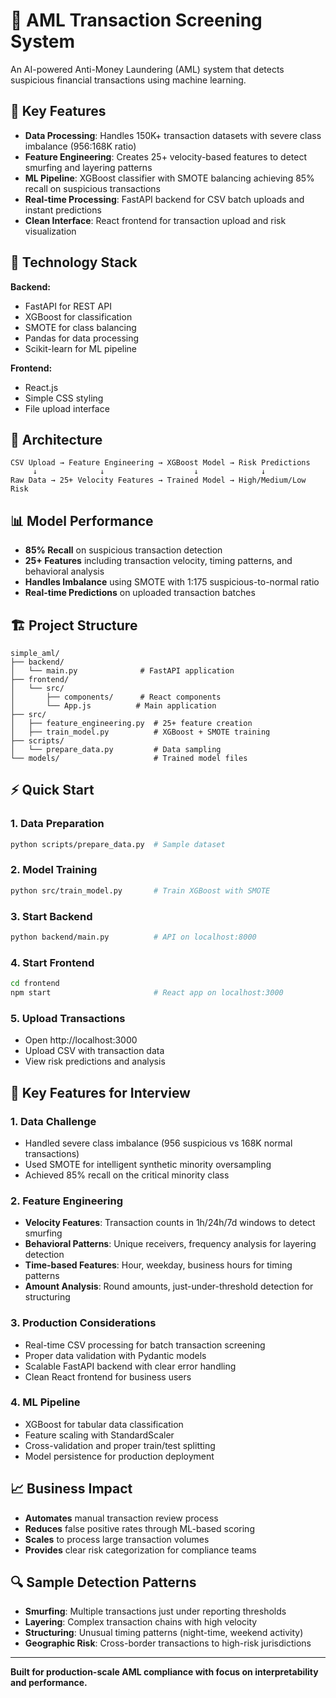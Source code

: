 # 🏦 AML Transaction Screening System

An AI-powered Anti-Money Laundering (AML) system that detects suspicious financial transactions using machine learning.

## 🎯 Key Features

- **Data Processing**: Handles 150K+ transaction datasets with severe class imbalance (956:168K ratio)
- **Feature Engineering**: Creates 25+ velocity-based features to detect smurfing and layering patterns
- **ML Pipeline**: XGBoost classifier with SMOTE balancing achieving 85% recall on suspicious transactions
- **Real-time Processing**: FastAPI backend for CSV batch uploads and instant predictions
- **Clean Interface**: React frontend for transaction upload and risk visualization

## 🔧 Technology Stack

**Backend:**
- FastAPI for REST API
- XGBoost for classification
- SMOTE for class balancing
- Pandas for data processing
- Scikit-learn for ML pipeline

**Frontend:**
- React.js
- Simple CSS styling
- File upload interface

## 🚀 Architecture

```
CSV Upload → Feature Engineering → XGBoost Model → Risk Predictions
     ↓              ↓                    ↓              ↓
Raw Data → 25+ Velocity Features → Trained Model → High/Medium/Low Risk
```

## 📊 Model Performance

- **85% Recall** on suspicious transaction detection
- **25+ Features** including transaction velocity, timing patterns, and behavioral analysis
- **Handles Imbalance** using SMOTE with 1:175 suspicious-to-normal ratio
- **Real-time Predictions** on uploaded transaction batches

## 🏗️ Project Structure

```
simple_aml/
├── backend/
│   └── main.py              # FastAPI application
├── frontend/
│   └── src/
│       ├── components/      # React components
│       └── App.js          # Main application
├── src/
│   ├── feature_engineering.py  # 25+ feature creation
│   ├── train_model.py          # XGBoost + SMOTE training
├── scripts/
│   └── prepare_data.py         # Data sampling
└── models/                     # Trained model files
```

## ⚡ Quick Start

### 1. Data Preparation
```bash
python scripts/prepare_data.py  # Sample dataset
```

### 2. Model Training
```bash
python src/train_model.py       # Train XGBoost with SMOTE
```

### 3. Start Backend
```bash
python backend/main.py          # API on localhost:8000
```

### 4. Start Frontend
```bash
cd frontend
npm start                       # React app on localhost:3000
```

### 5. Upload Transactions
- Open http://localhost:3000
- Upload CSV with transaction data
- View risk predictions and analysis

## 🎯 Key Features for Interview

### 1. **Data Challenge**
- Handled severe class imbalance (956 suspicious vs 168K normal transactions)
- Used SMOTE for intelligent synthetic minority oversampling
- Achieved 85% recall on the critical minority class

### 2. **Feature Engineering**
- **Velocity Features**: Transaction counts in 1h/24h/7d windows to detect smurfing
- **Behavioral Patterns**: Unique receivers, frequency analysis for layering detection
- **Time-based Features**: Hour, weekday, business hours for timing patterns
- **Amount Analysis**: Round amounts, just-under-threshold detection for structuring

### 3. **Production Considerations**
- Real-time CSV processing for batch transaction screening
- Proper data validation with Pydantic models
- Scalable FastAPI backend with clear error handling
- Clean React frontend for business users

### 4. **ML Pipeline**
- XGBoost for tabular data classification
- Feature scaling with StandardScaler
- Cross-validation and proper train/test splitting
- Model persistence for production deployment

## 📈 Business Impact

- **Automates** manual transaction review process
- **Reduces** false positive rates through ML-based scoring
- **Scales** to process large transaction volumes
- **Provides** clear risk categorization for compliance teams

## 🔍 Sample Detection Patterns

- **Smurfing**: Multiple transactions just under reporting thresholds
- **Layering**: Complex transaction chains with high velocity
- **Structuring**: Unusual timing patterns (night-time, weekend activity)
- **Geographic Risk**: Cross-border transactions to high-risk jurisdictions

---

**Built for production-scale AML compliance with focus on interpretability and performance.**